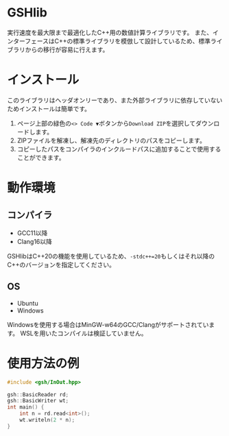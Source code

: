 # GSHlib

実行速度を最大限まで最適化したC++用の数値計算ライブラリです。
また、インターフェースはC++の標準ライブラリを模倣して設計しているため、標準ライブラリからの移行が容易に行えます。

# インストール

このライブラリはヘッダオンリーであり、また外部ライブラリに依存していないためインストールは簡単です。

1. ページ上部の緑色の`<> Code ▼`ボタンから`Download ZIP`を選択してダウンロードします。
2. ZIPファイルを解凍し、解凍先のディレクトリのパスをコピーします。
3. コピーしたパスをコンパイラのインクルードパスに追加することで使用することができます。

# 動作環境

## コンパイラ

- GCC11以降
- Clang16以降

GSHlibはC++20の機能を使用しているため、`-stdc++=20`もしくはそれ以降のC++のバージョンを指定してください。

## OS

- Ubuntu
- Windows

Windowsを使用する場合はMinGW-w64のGCC/Clangがサポートされています。
WSLを用いたコンパイルは検証していません。

# 使用方法の例

```cpp
#include <gsh/InOut.hpp>

gsh::BasicReader rd;
gsh::BasicWriter wt;
int main() {
    int n = rd.read<int>();
    wt.writeln(2 * n);
}
```
